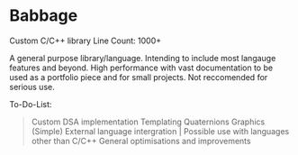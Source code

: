# Babbage
Custom C/C++ library
Line Count: 1000+

A general purpose library/language. Intending to include most langauge features and beyond. High performance with vast documentation to be used as a portfolio piece and for small projects. Not reccomended for serious use.

To-Do-List:
> Custom DSA implementation
> Templating
> Quaternions
> Graphics (Simple)
> External language intergration | Possible use with languages other than C/C++
> General optimisations and improvements
